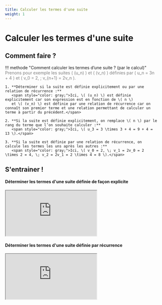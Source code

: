 ```yaml
---
title: Calculer les termes d'une suite
weight: 1
---
```


# Calculer les termes d'une suite

## Comment faire ?

!!! methode "Comment calculer les termes d’une suite ? (par le calcul)"
    <span style="color: gray;">Prenons pour exemple les suites \( (u_n) \) et \( (v_n) \) définies par \( u_n = 3n + 4 \) et \( v_0 = 2, \; v_{n+1} = 2v_n \).</span>

    1. **Déterminer si la suite est définie explicitement ou par une relation de récurrence :**  
       <span style="color: gray;">Ici, \( (u_n) \) est définie explicitement car son expression est en fonction de \( n \)  
       et \( (v_n) \) est définie par une relation de récurrence car on connaît son premier terme et une relation permettant de calculer un terme à partir du précédent.</span>

    2. **Si la suite est définie explicitement, on remplace \( n \) par le rang du terme que l’on souhaite calculer :**  
       <span style="color: gray;">Ici, \( u_3 = 3 \times 3 + 4 = 9 + 4 = 13 \).</span>

    3. **Si la suite est définie par une relation de récurrence, on calcule les termes les uns après les autres :**  
       <span style="color: gray;">Ici, \( v_0 = 2, \; v_1 = 2v_0 = 2 \times 2 = 4, \; v_2 = 2v_1 = 2 \times 4 = 8 \).</span>



## S'entrainer !

#### Déterminer les termes d'une suite définie de façon explicite

<iframe src="https://coopmaths.fr/alea/?EEEE2e0a2949181b130413cd0f22272e13461dc212ce13f32b1614bb272e13350f2c17e90f1c272e132b2e3627c127cb277b27c817e81336133512d20f2d29592a7617f90e8714d813f2139e197e2d962cd6295327c7111927c8112127c72ada2cf82716139e13a02e0327802d42295927802716139e1a400e8714d6168b2953294a11112780281a0e8714d813f2139e197c2bab11122f312a7a26f62d96" class="exerciseur" allowfullscreen></iframe>

#### Déterminer les termes d'une suite définie par récurrence

<iframe src="https://coopmaths.fr/alea/?EEEE2e0a29491817162413390f22272e13461dc212ce14572b1614bb272e13350f2c17eb0f2c13a613f32922132b26f117e60f2f181a2a762e5e0f1e2d0a13fe133612d1132b2d9a2d9d27921a96139e1a400e8714d6169927c72ade2b3e2c942a762cf82d962cd627c811110e8714c715d22b3e11202dfe2d9611110e8714d813f2139e197e28222b4227802c022c942c8e139e1a400e8714d616882e072cce2b3c0065" class="exerciseur" allowfullscreen></iframe>




